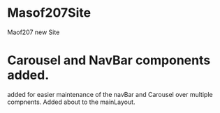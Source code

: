 # Masof207Site
Maof207 new Site


# Carousel and NavBar components added.
added for easier maintenance of the navBar and Carousel over multiple compnents.
Added about to the mainLayout.
